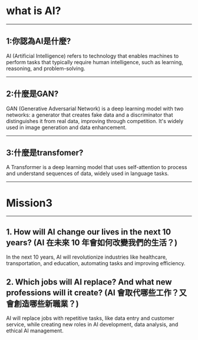 # what is AI?
***
## 1:你認為AI是什麼?
AI (Artificial Intelligence) refers to technology that enables machines
to perform tasks that typically require human intelligence, such as learning, reasoning, and problem-solving.
***
## 2:什麼是GAN?
GAN (Generative Adversarial Network) is a deep learning model with two networks: 
a generator that creates fake data and a discriminator that distinguishes it from real data, improving through competition.
It's widely used in image generation and data enhancement.
***
## 3:什麼是transfomer?
A Transformer is a deep learning model that uses self-attention to process and understand sequences of data, widely used in language tasks.
***
# Mission3
***
## 1. How will AI change our lives in the next 10 years? (AI 在未來 10 年會如何改變我們的生活？)
In the next 10 years, AI will revolutionize industries like healthcare, transportation, and education, automating tasks and improving efficiency.
## 2. Which jobs will AI replace? And what new professions will it create? (AI 會取代哪些工作？又會創造哪些新職業？)
AI will replace jobs with repetitive tasks, like data entry and customer service,
while creating new roles in AI development, data analysis, and ethical AI management.
